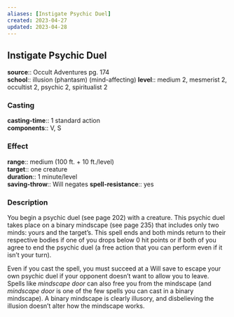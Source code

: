 ```yaml
---
aliases: [Instigate Psychic Duel]
created: 2023-04-27
updated: 2023-04-28
---
```


## Instigate Psychic Duel

**source**:: Occult Adventures pg. 174  
**school**:: illusion (phantasm) (mind-affecting)
**level**:: medium 2, mesmerist 2, occultist 2, psychic 2, spiritualist 2

### Casting

**casting-time**:: 1 standard action  
**components**:: V, S

### Effect

**range**:: medium (100 ft. + 10 ft./level)  
**target**:: one creature  
**duration**:: 1 minute/level  
**saving-throw**:: Will negates
**spell-resistance**:: yes

### Description

You begin a psychic duel (see page 202) with a creature. This psychic duel takes place on a binary mindscape (see page 235) that includes only two minds: yours and the target’s. This spell ends and both minds return to their respective bodies if one of you drops below 0 hit points or if both of you agree to end the psychic duel (a free action that you can perform even if it isn’t your turn).  
  
Even if you cast the spell, you must succeed at a Will save to escape your own psychic duel if your opponent doesn’t want to allow you to leave. Spells like *mindscape door* can also free you from the mindscape (and *mindscape door* is one of the few spells you can cast in a binary mindscape). A binary mindscape is clearly illusory, and disbelieving the illusion doesn’t alter how the mindscape works.
